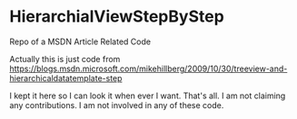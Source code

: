# HierarchialViewStepByStep
Repo of a MSDN Article Related Code

Actually this is just code from https://blogs.msdn.microsoft.com/mikehillberg/2009/10/30/treeview-and-hierarchicaldatatemplate-step

I kept it here so I can look it when ever I want. That's all. I am not claiming any contributions. I am not involved in any of these code.

